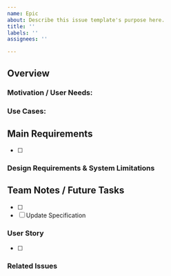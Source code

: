 ```yaml
---
name: Epic
about: Describe this issue template's purpose here.
title: ''
labels: ''
assignees: ''

---
```


## Overview


### Motivation / User Needs:


### Use Cases:


## Main Requirements

- [ ]

### Design Requirements & System Limitations


## Team Notes / Future Tasks

- [ ] 
- [ ] Update Specification

### User Story
- [ ] 

### Related Issues
